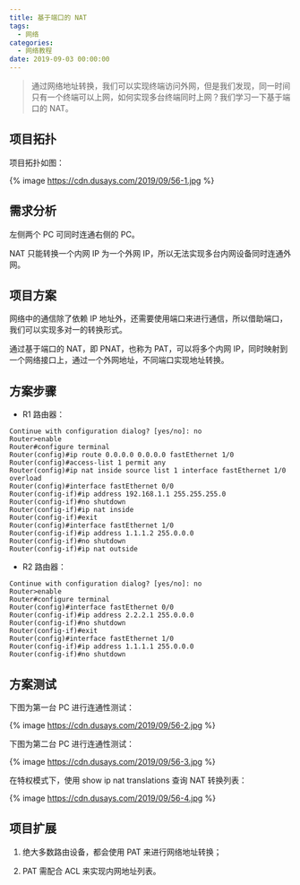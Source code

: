 ```yaml
---
title: 基于端口的 NAT
tags:
  - 网络
categories:
  - 网络教程
date: 2019-09-03 00:00:00
---
```


> 通过网络地址转换，我们可以实现终端访问外网，但是我们发现，同一时间只有一个终端可以上网，如何实现多台终端同时上网？我们学习一下基于端口的 NAT。

<!-- more -->

## 项目拓扑

项目拓扑如图：

{% image https://cdn.dusays.com/2019/09/56-1.jpg %}

## 需求分析

左侧两个 PC 可同时连通右侧的 PC。

NAT 只能转换一个内网 IP 为一个外网 IP，所以无法实现多台内网设备同时连通外网。

## 项目方案

网络中的通信除了依赖 IP 地址外，还需要使用端口来进行通信，所以借助端口，我们可以实现多对一的转换形式。

通过基于端口的 NAT，即 PNAT，也称为 PAT，可以将多个内网 IP，同时映射到一个网络接口上，通过一个外网地址，不同端口实现地址转换。

## 方案步骤

* R1 路由器：

```
Continue with configuration dialog? [yes/no]: no
Router>enable
Router#configure terminal
Router(config)#ip route 0.0.0.0 0.0.0.0 fastEthernet 1/0
Router(config)#access-list 1 permit any
Router(config)#ip nat inside source list 1 interface fastEthernet 1/0 overload
Router(config)#interface fastEthernet 0/0
Router(config-if)#ip address 192.168.1.1 255.255.255.0
Router(config-if)#no shutdown
Router(config-if)#ip nat inside
Router(config-if)#exit
Router(config)#interface fastEthernet 1/0
Router(config-if)#ip address 1.1.1.2 255.0.0.0
Router(config-if)#no shutdown
Router(config-if)#ip nat outside
```

* R2 路由器：

```
Continue with configuration dialog? [yes/no]: no
Router>enable
Router#configure terminal
Router(config)#interface fastEthernet 0/0
Router(config-if)#ip address 2.2.2.1 255.0.0.0
Router(config-if)#no shutdown
Router(config-if)#exit
Router(config)#interface fastEthernet 1/0
Router(config-if)#ip address 1.1.1.1 255.0.0.0
Router(config-if)#no shutdown
```

## 方案测试

下图为第一台 PC 进行连通性测试：

{% image https://cdn.dusays.com/2019/09/56-2.jpg %}

下图为第二台 PC 进行连通性测试：

{% image https://cdn.dusays.com/2019/09/56-3.jpg %}

在特权模式下，使用 show ip nat translations 查询 NAT 转换列表：

{% image https://cdn.dusays.com/2019/09/56-4.jpg %}

## 项目扩展

1. 绝大多数路由设备，都会使用 PAT 来进行网络地址转换；

2. PAT 需配合 ACL 来实现内网地址列表。

